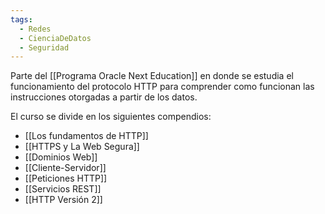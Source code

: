 ```yaml
---
tags:
  - Redes
  - CienciaDeDatos
  - Seguridad
---
```

Parte del [[Programa Oracle Next Education]] en donde se estudia el funcionamiento del protocolo HTTP para comprender como funcionan las instrucciones otorgadas a partir de los datos.

El curso se divide en los siguientes compendios:

- [[Los fundamentos de HTTP]]
- [[HTTPS y La Web Segura]]
- [[Dominios Web]]
- [[Cliente-Servidor]]
- [[Peticiones HTTP]]
- [[Servicios REST]]
- [[HTTP Versión 2]]
